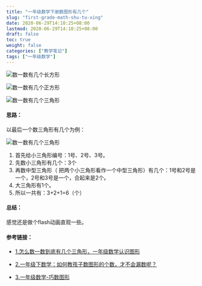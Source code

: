 ```yaml
---
title: "一年级数学下册数图形有几个"
slug: "first-grade-math-shu-tu-xing"
date: 2020-06-29T14:10:25+08:00
lastmod: 2020-06-29T14:10:25+08:00
draft: false
toc: true
weight: false
categories: ["教学笔记"]
tags: ["一年级数学"]
---
```


![数一数有几个长方形](https://cdn.jsdelivr.net/gh/iwyang/pic/20200721152452.gif)

![数一数有几个正方形](https://cdn.jsdelivr.net/gh/iwyang/pic/20200721152517.gif)

![数一数有几个三角形](https://cdn.jsdelivr.net/gh/iwyang/pic/20200721152639.gif)

#### 思路：

以最后一个数三角形有几个为例：

![数一数有几个三角形](https://cdn.jsdelivr.net/gh/iwyang/pic/20200721152724.png)

1. 首先给小三角形编号：1号、2号、3号。
2. 先数小三角形有几个：3个
3. 再数中型三角形（ 把两个小三角形看作一个中型三角形）有几个：1号和2号是一个，2号和3号是一个，合起来是2个。
4. 大三角形有1个。
5. 所以一共有：3+2+1=6（个）

#### 总结：

感觉还是做个flash动画直观一些。

#### 参考链接：

+ [1.怎么数一数到底有几个三角形，一年级数学认识图形](https://v.qq.com/x/page/e084872v5rs.html)

+ [2.一年级下数学：如何教孩子数图形的个数，才不会漏数呢？](https://haokan.baidu.com/v?pd=wisenatural&vid=11256514435927699277)

+ [3.一年级数学-巧数图形](https://wenku.baidu.com/view/ad88740ff5335a8103d22015.html)